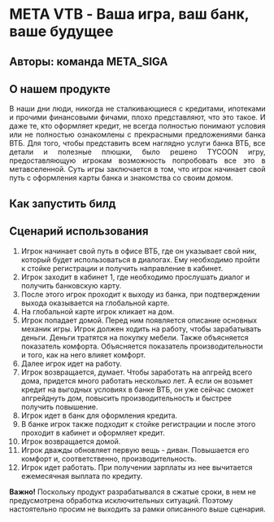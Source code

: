 # META VTB - Ваша игра, ваш банк, ваше будущее
## Авторы: команда META_SIGA

## О нашем продукте
<div style="text-align: justify"> В наши дни люди, никогда не сталкивающиеся с кредитами, ипотеками и прочими финансовыми фичами, плохо представляют, что это такое. И даже те, кто оформляет кредит, не всегда полностью понимают условия или не полностью ознакомлены с прекрасными предложениями банка ВТБ. Для того, чтобы представить всем наглядно услуги банка ВТБ, все детали и полезные плюшки, было решено TYCOON игру, предоставляющую игрокам возможность попробовать все это в метавселенной. Суть игры заключается в том, что игрок начинает свой путь с оформления карты банка и знакомства со своим домом. </div>

## Как запустить билд
## Сценарий использования
1. Игрок начинает свой путь в офисе ВТБ, где он указывает свой ник, который будет использоваться в диалогах. Ему необходимо пройти к стойке регистрации и получить направление в кабинет.
2. Игрок заходит в кабинет 1, где необходимо прослушать диалог и получить банковскую карту.
3. После этого игрок проходит к выходу из банка, при подтверждении выхода оказывается на глобальной карте.
4. На глобальной карте игрок кликает на дом.
5. Игрок попадает домой. Перед ним появляется описание основных механик игры. Игрок должен ходить на работу, чтобы зарабатывать деньги. Деньги тратятся на покупку мебели. Также объясняется показатель комфорта. Объясняется показатель производительности и того, как на него влияет комфорт.
6. Далее игрок идет на работу.
7. Игрок возвращается, думает. Чтобы заработать на апгрейд всего дома, придется много работать несколько лет. А если он возьмет кредит на выгодных условиях в банке ВТБ, он уже сейчас сможет апгрейднуть дом, повысить производительность и быстрее получить повышение.
8. Игрок идет в банк для оформления кредита.
9. В банке игрок также подходит к стойке регистрации и после этого проходит в кабинет и оформляет кредит.
10. Игрок возвращается домой.
11. Игрок дважды обновляет первую вещь - диван. Повышается его комфорт и, соответственно, производительность.
12. Игрок идет работать. При получении зарплаты из нее вычитается ежемесячная выплата по кредиту.

**Важно!** Поскольку продукт разрабатывался в сжатые сроки, в нем не предусмотрена обработка исключительных ситуаций. Поэтому настоятельно просим не выходить за рамки описанного выше сценария. 
